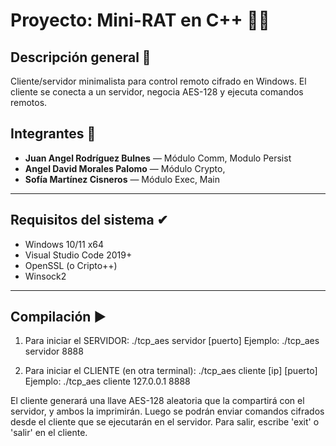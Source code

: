 # Proyecto: Mini-RAT en C++ 🐱‍👤
 
## Descripción general 📃
Cliente/servidor minimalista para control remoto cifrado en Windows. El cliente se conecta a un servidor, negocia AES-128 y ejecuta comandos remotos.


## Integrantes 🤝
- **Juan Angel Rodríguez Bulnes** — Módulo Comm, Modulo Persist
- **Angel David Morales Palomo** — Módulo Crypto,
- **Sofía Martínez Cisneros** — Módulo Exec, Main
---

## Requisitos del sistema ✔

- Windows 10/11 x64
- Visual Studio Code 2019+
- OpenSSL (o Cripto++)
- Winsock2
---

## Compilación ▶
1. Para iniciar el SERVIDOR:
   ./tcp_aes servidor [puerto]
   Ejemplo: ./tcp_aes servidor 8888

2. Para iniciar el CLIENTE (en otra terminal):
   ./tcp_aes cliente [ip] [puerto]
   Ejemplo: ./tcp_aes cliente 127.0.0.1 8888

El cliente generará una llave AES-128 aleatoria que la compartirá con el servidor, y ambos la imprimirán.
Luego se podrán enviar comandos cifrados desde el cliente que se ejecutarán en el servidor.
Para salir, escribe 'exit' o 'salir' en el cliente.

